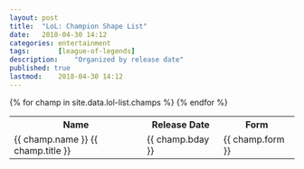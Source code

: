 ```yaml
---
layout: post
title: 	"LoL: Champion Shape List"
date:	2018-04-30 14:12
categories:	entertainment
tags:		[league-of-legends] 
description: 	"Organized by release date"
published: true
lastmod:	2018-04-30 14:12
---
```


<table id="lol_table">
	<tr>
		<th>Name</th>
		<th>Release Date</th>
		<th>Form</th>
	</tr>
	{% for champ in site.data.lol-list.champs %}
	<tr>
		<td class="champ_name">
			<span class="champ_lg_name">{{ champ.name }}</span> <span class="champ_title">{{ champ.title }}</span>
		</td>
		<td>
			{{ champ.bday }}
		</td>
		<td>
			{{ champ.form }}
		</td>
	</tr>
	{% endfor %}
</table>
